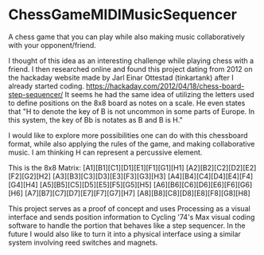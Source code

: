 # ChessGameMIDIMusicSequencer
A chess game that you can play while also making music collaboratively with your opponent/friend. 

I thought of this idea as an interesting challenge while playing chess with a friend. I then researched online and found this project dating from 2012 on the hackaday website made by Jarl Einar Ottestad (tinkartank) after I already started coding.
https://hackaday.com/2012/04/18/chess-board-step-sequencer/
It seems he had the same idea of utilizing the letters used to define positions on the 8x8 board as notes on a scale.
He even states that "H to denote the key of B is not uncommon in some parts of Europe. In this system, the key of Bb is notates as B and B is H."

I would like to explore more possibilities one can do with this chessboard format, while also applying the rules of the game, and making collaborative music.
I am thinking H can represent a percussive element. 

This is the 8x8 Matrix:
[A1][B1][C1][D1][E1][F1][G1][H1]
[A2][B2][C2][D2][E2][F2][G2][H2]
[A3][B3][C3][D3][E3][F3][G3][H3]
[A4][B4][C4][D4][E4][F4][G4][H4]
[A5][B5][C5][D5][E5][F5][G5][H5]
[A6][B6][C6][D6][E6][F6][G6][H6]
[A7][B7][C7][D7][E7][F7][G7][H7]
[A8][B8][C8][D8][E8][F8][G8][H8]

This project serves as a proof of concept and uses Processing as a visual interface and sends position information to Cycling '74's Max visual coding software to handle the portion that behaves like a step sequencer. In the future I would also like to turn it into a physical interface using a similar system involving reed switches and magnets.

